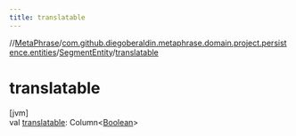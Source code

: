 ```yaml
---
title: translatable
---
```

//[MetaPhrase](../../../index.html)/[com.github.diegoberaldin.metaphrase.domain.project.persistence.entities](../index.html)/[SegmentEntity](index.html)/[translatable](translatable.html)



# translatable



[jvm]\
val [translatable](translatable.html): Column&lt;[Boolean](https://kotlinlang.org/api/latest/jvm/stdlib/kotlin/-boolean/index.html)&gt;




